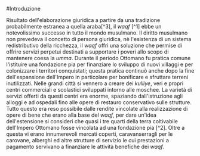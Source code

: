 #Introduzione

Risultato dell'elaborazione giuridica a partire da una tradizione probabilmente estranea a quella araba[^3], il *waqf* [^1] ebbe un notevolissimo successo in tutto il mondo musulmano. Il diritto musulmano non prevedeva il concetto di persona giuridica, nè l'esistenza di un sistema redistributivo della ricchezza, il *waqf* offrì una soluzione che permise di offrire servizi perpetui destinati a supportare i poveri allo scopo di mantenere coesa la *umma*. Durante il periodo Ottomano fu pratica comune l'istituire una fondazione pia per finanziare lo sviluppo di nuovi villaggi e per colonizzare i territori conquistati; questa pratica continuò anche dopo la fine dell'espansione dell'Impero in particolare per bonificare e sfruttare terreni inutilizzati. Nelle grandi città si vennero a creare dei *kulliye*, veri e propri centri commerciali e scolastici sviluppati intorno alle moschee. La varietà di servizi offerti da questi centri era enorme, spaziando dall'istruzione agli alloggi e ad ospedali fino alle opere di restauro conservativo sulle strutture. Tutto questo era reso possibile dalle rendite vincolate alla realizzazione di opere di bene che erano alla base del *waqf*, per dare un'idea dell'estensione si consideri che quasi i tre quarti della terra coltivabile dell'Impero Ottomano fosse vincolata ad una fondazione pia [^2]. Oltre a questa vi erano innumerevoli mercati coperti, caravanserragli per le carovane, alberghi ed altre strutture di servizio le cui prestazioni a pagamento servivano a finanziare le attività benefiche dei *waqf*.


